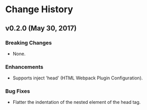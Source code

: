 Change History
==============

v0.2.0 (May 30, 2017)
---

### Breaking Changes

* None.

### Enhancements

* Supports inject 'head' (HTML Webpack Plugin Configuration).

### Bug Fixes

* Flatter the indentation of the nested element of the head tag.
